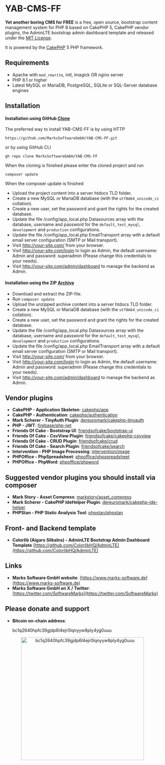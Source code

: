 # YAB-CMS-FF

**Yet another boring CMS for FREE** is a free, open source, bootstrap content management system for PHP 8 based on CakePHP 5, CakePHP vendor plugins, the AdminLTE bootstrap admin dashboard template and released under the [MIT License](https://github.com/MarksSoftwareGmbH/YAB-CMS-FF/blob/main/LICENSE).

It is powered by the [CakePHP](http://cakephp.org) 5 PHP framework.

## Requirements
  * Apache with `mod_rewrite`, intl, imagick OR nginx server
  * PHP 8.1 or higher
  * Latest MySQL or MariaDB, PostgreSQL, SQLite or SQL-Server database engines

## Installation

#### Installation using GitHub [Clone](https://docs.github.com/en/get-started/getting-started-with-git/about-remote-repositories)

The preferred way to install YAB-CMS-FF is by using HTTP

    https://github.com/MarksSoftwareGmbH/YAB-CMS-FF.git
    
or by using GitHub CLI

    gh repo clone MarksSoftwareGmbH/YAB-CMS-FF

When the cloning is finished please enter the cloned project and run

    composer update

When the composer update is finished

  * Upload the project content into a server htdocs TLD folder.
  * Create a new MySQL or MariaDB database (with the `utf8mb4_unicode_ci` collation).
  * Create a new user, set the password and grant the rights for the created database.
  * Update the file /config/app_local.php Datasources array with the database, username and password for the `default`, `test_mysql`, `development` and `production` configurations.
  * Update the file /config/app_local.php EmailTransport array with a default email server configuration (SMTP or Mail transport).
  * Visit http://your-site.com/ from your browser.
  * Visit http://your-site.com/login to login as Admin, the default username: Admin and password: superadmin (Please change this credentials to your needs).
  * Visit http://your-site.com/admin/dashboard to manage the backend as Admin.

#### Installation using the ZIP [Archive](https://github.com/MarksSoftwareGmbH/YAB-CMS-FF/archive/refs/heads/main.zip)

  * Download and extract the ZIP-file.
  * Run `composer update` 
  * Upload the unzipped archive content into a server htdocs TLD folder.
  * Create a new MySQL or MariaDB database (with the `utf8mb4_unicode_ci` collation).
  * Create a new user, set the password and grant the rights for the created database.
  * Update the file /config/app_local.php Datasources array with the database, username and password for the `default`, `test_mysql`, `development` and `production` configurations.
  * Update the file /config/app_local.php EmailTransport array with a default email server configuration (SMTP or Mail transport).
  * Visit http://your-site.com/ from your browser.
  * Visit http://your-site.com/login to login as Admin, the default username: Admin and password: superadmin (Please change this credentials to your needs).
  * Visit http://your-site.com/admin/dashboard to manage the backend as Admin.

## Vendor plugins

  * **CakePHP - Application Skeleton**: [cakephp/app](https://github.com/cakephp/app)
  * **CakePHP - Authentication**: [cakephp/authentication](https://github.com/cakephp/authentication)
  * **Mark Scherer - TinyAuth Plugin**: [dereuromark/cakephp-tinyauth](https://github.com/dereuromark/cakephp-tinyauth)
  * **PHP - JWT**: [firebase/php-jwt](https://github.com/firebase/php-jwt)
  * **Friends Of Cake - Bootstrap UI**: [friendsofcake/bootstrap-ui](https://github.com/friendsofcake/bootstrap-ui)
  * **Friends Of Cake - CsvView Plugin**: [friendsofcake/cakephp-csvview](https://github.com/friendsofcake/cakephp-csvview)
  * **Friends Of Cake - CRUD Plugin**: [friendsofcake/crud](https://github.com/friendsofcake/crud)
  * **Friends Of Cake - Search Plugin**: [friendsofcake/search](https://github.com/friendsofcake/search)
  * **Intervention - PHP Image Processing**: [intervention/image](https://github.com/intervention/image)
  * **PHPOffice - PhpSpreadsheet**: [phpoffice/phpspreadsheet](https://github.com/phpoffice/phpspreadsheet)
  * **PHPOffice - PhpWord**: [phpoffice/phpword](https://github.com/phpoffice/phpword)

## Suggested vendor plugins you should install via composer

  * **Mark Story - Asset Compress**: [markstory/asset_compress](https://github.com/markstory/asset_compress)
  * **Mark Scherer - CakePHP IdeHelper Plugin**: [dereuromark/cakephp-ide-helper](https://github.com/dereuromark/cakephp-ide-helper)
  * **PHPStan - PHP Static Analysis Tool**: [phpstan/phpstan](https://github.com/phpstan/phpstan)

## Front- and Backend template

  * **Colorlib (Aigars Silkalns) - AdminLTE Bootstrap Admin Dashboard Template** [https://github.com/ColorlibHQ/AdminLTE](https://github.com/ColorlibHQ/AdminLTE)

## Links

  * **Marks Software GmbH website**: [https://www.marks-software.de](https://www.marks-software.de)
  * **Marks Software GmbH on X / Twitter**: [https://twitter.com/SoftwareMarks](https://twitter.com/SoftwareMarks)

## Please donate and support

  * **Bitcoin on-chain address**:
  
    bc1q2640hpfc39gjdp6l4ejr0lqnyyw8ply4yg0uuu

<p align="center">
    <img alt="bc1q2640hpfc39gjdp6l4ejr0lqnyyw8ply4yg0uuu" src="https://www.marks-software.de/uploads/bc1q2640hpfc39gjdp6l4ejr0lqnyyw8ply4yg0uuu.jpg" width="400" />
</p>